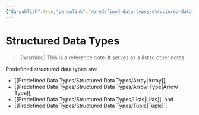 ```yaml
---
{"dg-publish":true,"permalink":"/predefined-data-types/structured-data-types/","created":"2023-07-10T14:06:49.344+02:00","updated":"2023-07-11T11:19:01.108+02:00"}
---
```



# Structured Data Types

> [!warning] This is a reference note.
> It serves as a list to other notes.

Predefined structured data types are:
- [[Predefined Data Types/Structured Data Types/Array\|Array]],
- [[Predefined Data Types/Structured Data Types/Arrow Type\|Arrow Type]],
- [[Predefined Data Types/Structured Data Types/Lists\|Lists]], and
- [[Predefined Data Types/Structured Data Types/Tuple\|Tuple]].